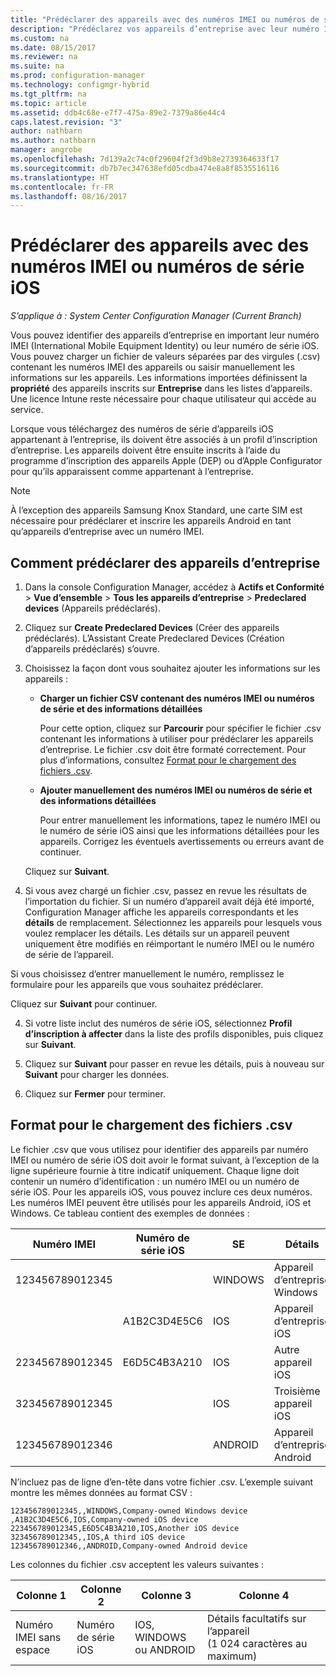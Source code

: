 ```yaml
---
title: "Prédéclarer des appareils avec des numéros IMEI ou numéros de série iOS | Microsoft Docs"
description: "Prédéclarez vos appareils d’entreprise avec leur numéro IMEI ou leur numéro de série iOS."
ms.custom: na
ms.date: 08/15/2017
ms.reviewer: na
ms.suite: na
ms.prod: configuration-manager
ms.technology: configmgr-hybrid
ms.tgt_pltfrm: na
ms.topic: article
ms.assetid: ddb4c68e-e7f7-475a-89e2-7379a86e44c4
caps.latest.revision: "3"
author: nathbarn
ms.author: nathbarn
manager: angrobe
ms.openlocfilehash: 7d139a2c74c0f29604f2f3d9b8e2739364633f17
ms.sourcegitcommit: db7b7ec347638efd05cdba474e8a8f8535516116
ms.translationtype: HT
ms.contentlocale: fr-FR
ms.lasthandoff: 08/16/2017
---
```

# <a name="predeclare-devices-with-imei-or-ios-serial-numbers"></a>Prédéclarer des appareils avec des numéros IMEI ou numéros de série iOS

*S’applique à : System Center Configuration Manager (Current Branch)*

Vous pouvez identifier des appareils d’entreprise en important leur numéro IMEI (International Mobile Equipment Identity) ou leur numéro de série iOS. Vous pouvez charger un fichier de valeurs séparées par des virgules (.csv) contenant les numéros IMEI des appareils ou saisir manuellement les informations sur les appareils.  Les informations importées définissent la **propriété** des appareils inscrits sur **Entreprise** dans les listes d’appareils. Une licence Intune reste nécessaire pour chaque utilisateur qui accède au service.  

Lorsque vous téléchargez des numéros de série d’appareils iOS appartenant à l’entreprise, ils doivent être associés à un profil d’inscription d’entreprise. Les appareils doivent être ensuite inscrits à l’aide du programme d’inscription des appareils Apple (DEP) ou d’Apple Configurator pour qu’ils apparaissent comme appartenant à l’entreprise.

>[!NOTE]
>À l’exception des appareils Samsung Knox Standard, une carte SIM est nécessaire pour prédéclarer et inscrire les appareils Android en tant qu’appareils d’entreprise avec un numéro IMEI.

## <a name="how-to-predeclare-corporate-owned-devices"></a>Comment prédéclarer des appareils d’entreprise

1.  Dans la console Configuration Manager, accédez à **Actifs et Conformité** > **Vue d’ensemble** > **Tous les appareils d’entreprise** > **Predeclared devices** (Appareils prédéclarés).

2.  Cliquez sur **Create Predeclared Devices** (Créer des appareils prédéclarés). L’Assistant Create Predeclared Devices (Création d’appareils prédéclarés) s’ouvre.

3.  Choisissez la façon dont vous souhaitez ajouter les informations sur les appareils :

     -  **Charger un fichier CSV contenant des numéros IMEI ou numéros de série et des informations détaillées**

        Pour cette option, cliquez sur **Parcourir** pour spécifier le fichier .csv contenant les informations à utiliser pour prédéclarer les appareils d’entreprise. Le fichier .csv doit être formaté correctement. Pour plus d’informations, consultez [Format pour le chargement des fichiers .csv](#format-for-uploading-csv-files).

     -  **Ajouter manuellement des numéros IMEI ou numéros de série et des informations détaillées**

        Pour entrer manuellement les informations, tapez le numéro IMEI ou le numéro de série iOS ainsi que les informations détaillées pour les appareils. Corrigez les éventuels avertissements ou erreurs avant de continuer.

    Cliquez sur **Suivant**.

4. Si vous avez chargé un fichier .csv, passez en revue les résultats de l’importation du fichier. Si un numéro d’appareil avait déjà été importé, Configuration Manager affiche les appareils correspondants et les **détails** de remplacement. Sélectionnez les appareils pour lesquels vous voulez remplacer les détails. Les détails sur un appareil peuvent uniquement être modifiés en réimportant le numéro IMEI ou le numéro de série de l’appareil.

  Si vous choisissez d’entrer manuellement le numéro, remplissez le formulaire pour les appareils que vous souhaitez prédéclarer.

  Cliquez sur **Suivant** pour continuer.

4. Si votre liste inclut des numéros de série iOS, sélectionnez **Profil d’inscription à affecter** dans la liste des profils disponibles, puis cliquez sur **Suivant**.

5. Cliquez sur **Suivant** pour passer en revue les détails, puis à nouveau sur **Suivant** pour charger les données.

6. Cliquez sur **Fermer** pour terminer.

## <a name="format-for-uploading-csv-files"></a>Format pour le chargement des fichiers .csv

Le fichier .csv que vous utilisez pour identifier des appareils par numéro IMEI ou numéro de série iOS doit avoir le format suivant, à l’exception de la ligne supérieure fournie à titre indicatif uniquement. Chaque ligne doit contenir un numéro d’identification : un numéro IMEI ou un numéro de série iOS. Pour les appareils iOS, vous pouvez inclure ces deux numéros. Les numéros IMEI peuvent être utilisés pour les appareils Android, iOS et Windows. Ce tableau contient des exemples de données :

| Numéro IMEI  | Numéro de série iOS  | SE | Détails |
|------------ |---------------|-----|-----|
| 123456789012345    |   | WINDOWS | Appareil d’entreprise Windows|
|   | A1B2C3D4E5C6 | IOS |  Appareil d’entreprise iOS|
| 223456789012345 | E6D5C4B3A210 |   IOS |  Autre appareil iOS|
| 323456789012345 |        |   IOS |    Troisième appareil iOS|
| 123456789012346 |         |   ANDROID |   Appareil d’entreprise Android|

N’incluez pas de ligne d’en-tête dans votre fichier .csv. L’exemple suivant montre les mêmes données au format CSV :

```
123456789012345,,WINDOWS,Company-owned Windows device
,A1B2C3D4E5C6,IOS,Company-owned iOS device
223456789012345,E6D5C4B3A210,IOS,Another iOS device
323456789012345,,IOS,A third iOS device
123456789012346,,ANDROID,Company-owned Android device
```

Les colonnes du fichier .csv acceptent les valeurs suivantes :

| Colonne 1 | Colonne 2 | Colonne 3 | Colonne 4 |
|---|---|---|---|
|Numéro IMEI sans espace | Numéro de série iOS | IOS, WINDOWS ou ANDROID | Détails facultatifs sur l’appareil (1 024 caractères au maximum) |
